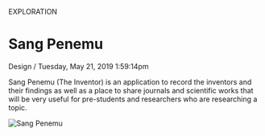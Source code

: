 <p class="type">EXPLORATION</p>

# Sang Penemu

<p class="meta">Design  /  Tuesday, May 21, 2019 1:59:14pm</p>

Sang Penemu (The Inventor) is an application to record the inventors and their findings as well as a place to share journals and scientific works that will be very useful for pre-students and researchers who are researching a topic.

![Sang Penemu](https://farooq-agent.web.app/assets/images/works/large/sang-penemu.jpg)
